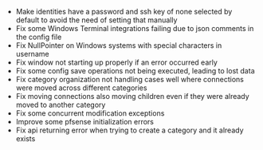 - Make identities have a password and ssh key of none selected by default to avoid the need of setting that manually
- Fix some Windows Terminal integrations failing due to json comments in the config file
- Fix NullPointer on Windows systems with special characters in username
- Fix window not starting up properly if an error occurred early
- Fix some config save operations not being executed, leading to lost data
- Fix category organization not handling cases well where connections were moved across different categories
- Fix moving connections also moving children even if they were already moved to another category
- Fix some concurrent modification exceptions
- Improve some pfsense initialization errors
- Fix api returning error when trying to create a category and it already exists
